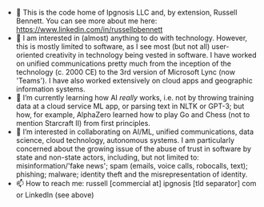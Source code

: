 - 👋 This is the code home of Ipgnosis LLC and, by extension, Russell Bennett.  You can see more about me here: https://www.linkedin.com/in/russellpbennett
- 👀 I am interested in (almost) anything to do with technology.  However, this is mostly limited to software, as I see most (but not all) user-oriented creativity in technology being vested in software.  I have worked on unified communications pretty much from the inception of the technology (c. 2000 CE) to the 3rd version of Microsoft Lync (now 'Teams').  I have also worked extensively on cloud apps and geographic information systems.
- 🌱 I’m currently learning how AI *really* works, i.e. not by throwing training data at a cloud service ML app, or parsing text in NLTK or GPT-3; but how, for example, AlphaZero learned how to play Go and Chess (not to mention Starcraft II) from first principles.
- 💞️ I’m interested in collaborating on AI/ML, unified communications, data science, cloud technology, autonomous systems.  I am particularly concerned about the growing issue of the abuse of trust in software by state and non-state actors, including, but not limited to: misinformation/'fake news'; spam (emails, voice calls, robocalls, text); phishing; malware; identity theft and the misrepresentation of identity.
- 📫 How to reach me: russell [commercial at] ipgnosis [tld separator] com or LinkedIn (see above)


